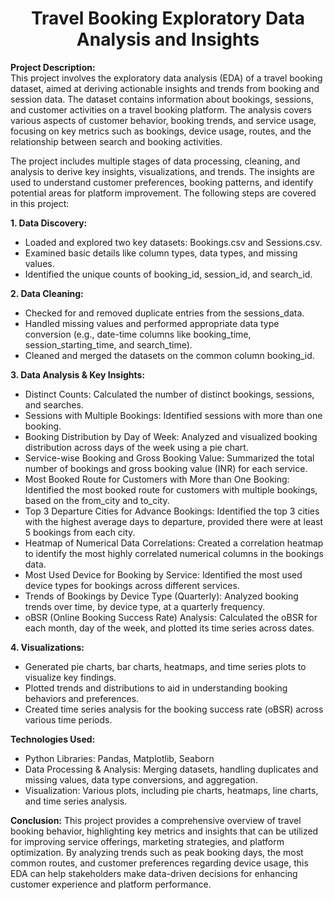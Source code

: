 <h1 align="center">Travel Booking Exploratory Data Analysis and Insights</h1>

**Project Description:**  
This project involves the exploratory data analysis (EDA) of a travel booking dataset, aimed at deriving actionable insights and trends from booking and session data. The dataset contains information about bookings, sessions, and customer activities on a travel booking platform. The analysis covers various aspects of customer behavior, booking trends, and service usage, focusing on key metrics such as bookings, device usage, routes, and the relationship between search and booking activities.  

The project includes multiple stages of data processing, cleaning, and analysis to derive key insights, visualizations, and trends. The insights are used to understand customer preferences, booking patterns, and identify potential areas for platform improvement. The following steps are covered in this project:

**1. Data Discovery:**
- Loaded and explored two key datasets: Bookings.csv and Sessions.csv.
- Examined basic details like column types, data types, and missing values.
- Identified the unique counts of booking_id, session_id, and search_id.
  
**2. Data Cleaning:**  
- Checked for and removed duplicate entries from the sessions_data.  
- Handled missing values and performed appropriate data type conversion (e.g., date-time columns like booking_time, session_starting_time, and search_time).  
- Cleaned and merged the datasets on the common column booking_id.
  
**3. Data Analysis & Key Insights:**  
- Distinct Counts: Calculated the number of distinct bookings, sessions, and searches.  
- Sessions with Multiple Bookings: Identified sessions with more than one booking.  
- Booking Distribution by Day of Week: Analyzed and visualized booking distribution across days of the week using a pie chart.  
- Service-wise Booking and Gross Booking Value: Summarized the total number of bookings and gross booking value (INR) for each service.  
- Most Booked Route for Customers with More than One Booking: Identified the most booked route for customers with multiple bookings, based on the from_city and to_city.  
- Top 3 Departure Cities for Advance Bookings: Identified the top 3 cities with the highest average days to departure, provided there were at least 5 bookings from each city.  
- Heatmap of Numerical Data Correlations: Created a correlation heatmap to identify the most highly correlated numerical columns in the bookings data.  
- Most Used Device for Booking by Service: Identified the most used device types for bookings across different services.  
- Trends of Bookings by Device Type (Quarterly): Analyzed booking trends over time, by device type, at a quarterly frequency.  
- oBSR (Online Booking Success Rate) Analysis: Calculated the oBSR for each month, day of the week, and plotted its time series across dates.

**4. Visualizations:**
- Generated pie charts, bar charts, heatmaps, and time series plots to visualize key findings.  
- Plotted trends and distributions to aid in understanding booking behaviors and preferences.   
- Created time series analysis for the booking success rate (oBSR) across various time periods.  

**Technologies Used:**  
- Python Libraries: Pandas, Matplotlib, Seaborn  
- Data Processing & Analysis: Merging datasets, handling duplicates and missing values, data type conversions, and aggregation.  
- Visualization: Various plots, including pie charts, heatmaps, line charts, and time series analysis.

  
**Conclusion:**
This project provides a comprehensive overview of travel booking behavior, highlighting key metrics and insights that can be utilized for improving service offerings, marketing strategies, and platform optimization. By analyzing trends such as peak booking days, the most common routes, and customer preferences regarding device usage, this EDA can help stakeholders make data-driven decisions for enhancing customer experience and platform performance.

